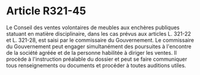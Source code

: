 # Article R321-45

Le Conseil des ventes volontaires de meubles aux enchères publiques statuant en matière disciplinaire, dans les cas prévus aux articles L. 321-22 et L. 321-28, est saisi par le commissaire du Gouvernement.   Le commissaire du Gouvernement peut engager simultanément des poursuites à l'encontre de la société agréée et de la personne habilitée à diriger les ventes. Il procède à l'instruction préalable du dossier et peut se faire communiquer tous renseignements ou documents et procéder à toutes auditions utiles.